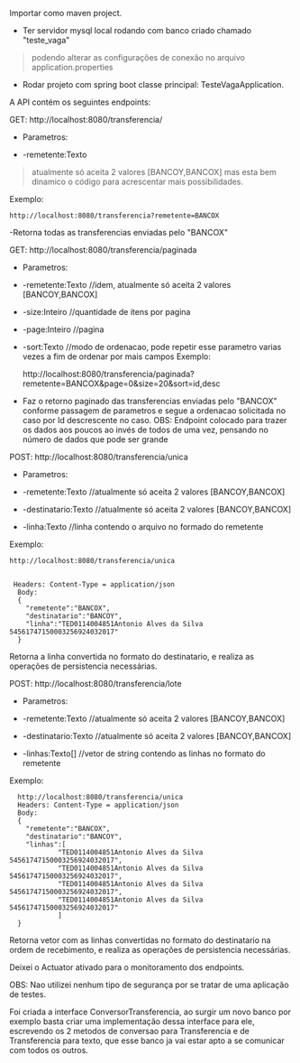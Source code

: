
Importar como maven project.

 - Ter servidor mysql local rodando com banco criado chamado
   "teste_vaga"  

> podendo alterar as configurações de conexão no    arquivo
> application.properties

 - Rodar projeto com spring boot classe principal: TesteVagaApplication.

A API contém os seguintes endpoints:

  GET: http://localhost:8080/transferencia/
 - Parametros:

 

 - -remetente:Texto

>  atualmente só aceita 2 valores [BANCOY,BANCOX] mas esta bem dinamico
> o código para acrescentar mais possibilidades.

Exemplo: 

    http://localhost:8080/transferencia?remetente=BANCOX
     

 -Retorna todas as transferencias enviadas pelo "BANCOX"

  GET: http://localhost:8080/transferencia/paginada
 - Parametros:

  

 - -remetente:Texto //idem, atualmente só aceita 2 valores [BANCOY,BANCOX]

  

 - -size:Inteiro //quantidade de itens por pagina

 

 - -page:Inteiro //pagina
 - -sort:Texto //modo de ordenacao, pode repetir esse parametro varias vezes a fim de ordenar por mais campos Exemplo:

 
  

    http://localhost:8080/transferencia/paginada?remetente=BANCOX&page=0&size=20&sort=id,desc

  

 - Faz o retorno paginado das transferencias enviadas pelo "BANCOX"
   conforme passagem de parametros    e segue a ordenacao solicitada no
   caso por Id descrescente no caso.    OBS: Endpoint colocado para
   trazer os dados aos poucos ao invés de todos de uma vez, pensando no
   número de dados que pode ser grande

POST: http://localhost:8080/transferencia/unica

 - Parametros:

  

 - -remetente:Texto //atualmente só aceita 2 valores [BANCOY,BANCOX]

  

 - -destinatario:Texto //atualmente só aceita 2 valores [BANCOY,BANCOX]
 - -linha:Texto //linha contendo o arquivo no formado do remetente

Exemplo: 
  

    http://localhost:8080/transferencia/unica


     Headers: Content-Type = application/json
      Body: 
      {
        "remetente":"BANCOX",
        "destinatario":"BANCOY",
        "linha":"TED0114004851Antonio Alves da Silva        54561747150003256924032017"
      }

  
  Retorna a linha convertida no formato do destinatario, e realiza as operações de persistencia necessárias.

POST: http://localhost:8080/transferencia/lote

 - Parametros:
 - -remetente:Texto //atualmente só aceita 2 valores [BANCOY,BANCOX]

  

 - -destinatario:Texto //atualmente só aceita 2 valores [BANCOY,BANCOX]
 - -linhas:Texto[] //vetor de string contendo as linhas no formato do remetente

Exemplo: 

      http://localhost:8080/transferencia/unica
      Headers: Content-Type = application/json
      Body: 
      {
        "remetente":"BANCOX",
        "destinatario":"BANCOY",
        "linhas":[
                "TED0114004851Antonio Alves da Silva        54561747150003256924032017",
                "TED0114004851Antonio Alves da Silva        54561747150003256924032017",
                "TED0114004851Antonio Alves da Silva        54561747150003256924032017",
                "TED0114004851Antonio Alves da Silva        54561747150003256924032017"
                ]
      }

  
  Retorna vetor com as linhas convertidas no formato do destinatario na ordem de recebimento, 
  e realiza as operações de persistencia necessárias.

Deixei o Actuator ativado para o monitoramento dos endpoints.

OBS: Nao utilizei nenhum tipo de segurança por se tratar de uma aplicação de testes.

Foi criada a interface ConversorTransferencia, ao surgir um novo banco por exemplo basta criar uma implementação dessa interface para ele,
escrevendo os 2 metodos de conversao para Transferencia e de Transferencia para texto, 
que esse banco ja vai estar apto a se comunicar com todos os outros. 







